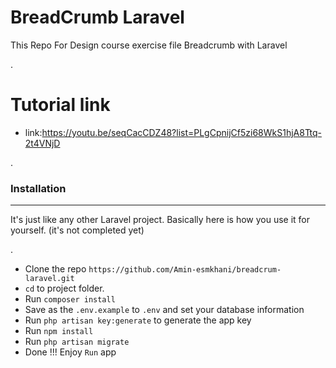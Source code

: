 # BreadCrumb Laravel


This Repo For Design course exercise file Breadcrumb with Laravel

.
# Tutorial link

   - link:https://youtu.be/seqCacCDZ48?list=PLgCpnijCf5zi68WkS1hjA8Ttq-2t4VNjD

.

### Installation
___
It's just like any other Laravel project. Basically here is how you use it for yourself. (it's not completed yet)

.

- Clone the repo `https://github.com/Amin-esmkhani/breadcrum-laravel.git`
- `cd` to project folder.
- Run `composer install`
- Save as the `.env.example` to `.env` and set your database information
- Run `php artisan key:generate` to generate the app key
- Run `npm install`
- Run `php artisan migrate`
- Done !!! Enjoy `Run` app
